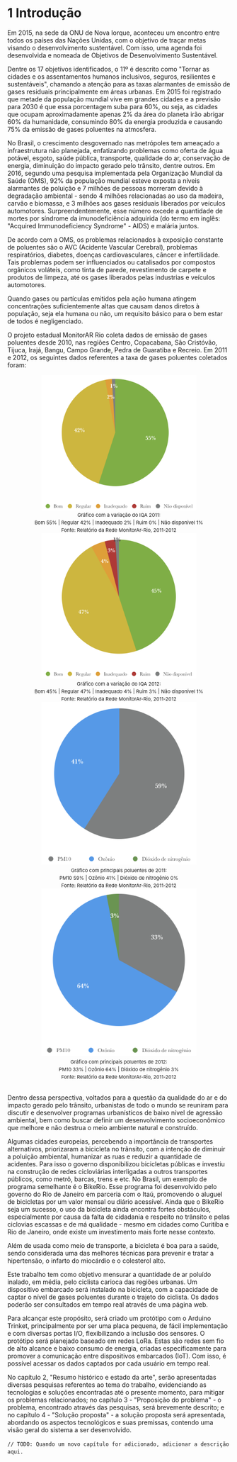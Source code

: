 # 1 Introdução

Em 2015, na sede da ONU de Nova Iorque, aconteceu um encontro entre todos os países das Nações Unidas, com o objetivo de traçar metas visando o desenvolvimento sustentável. Com isso, uma agenda foi desenvolvida e nomeada de Objetivos de Desenvolvimento Sustentável. 

Dentre os 17 objetivos identificados, o 11º é descrito como "Tornar as cidades e os assentamentos humanos inclusivos, seguros, resilientes e sustentáveis", chamando a atenção para as taxas alarmantes de emissão de gases residuais principalmente em áreas urbanas. Em 2015 foi registrado que metade da população mundial vive em grandes cidades e a previsão para 2030 é que essa porcentagem suba para 60%, ou seja, as cidades que ocupam aproximadamente apenas 2% da área do planeta irão abrigar 60% da humanidade, consumindo 80% da energia produzida e causando 75% da emissão de gases poluentes na atmosfera. 

No Brasil, o crescimento desgovernado nas metrópoles tem ameaçado a infraestrutura não planejada, enfatizando problemas como oferta de água potável, esgoto, saúde pública, transporte, qualidade do ar, conservação de energia, diminuição do impacto gerado pelo trânsito, dentre outros. Em 2016, segundo uma pesquisa implementada pela Organização Mundial da Saúde (OMS), 92% da população mundial esteve exposta a níveis alarmantes de poluição e 7  milhões de pessoas morreram devido à degradação ambiental - sendo 4 milhões relacionadas ao uso da madeira, carvão e biomassa, e 3 milhões aos gases residuais liberados por veículos automotores. Surpreendentemente, esse número excede a quantidade de mortes por síndrome da imunodeficiência adquirida (do termo em inglês: "Acquired Immunodeficiency Syndrome" - AIDS) e malária juntos.

De acordo com a OMS, os problemas relacionados à exposição constante de poluentes são o AVC (Acidente Vascular Cerebral), problemas respiratórios, diabetes, doenças cardiovasculares, câncer e infertilidade. Tais problemas podem ser influenciados ou catalisados por compostos orgânicos voláteis, como tinta de parede, revestimento de carpete e produtos de limpeza, até os gases liberados pelas industrias e veículos automotores.

Quando gases ou partículas emitidos pela ação humana atingem concentrações suficientemente altas que causam danos diretos à população, seja ela humana ou não, um requisito básico para o bem estar de todos é negligenciado.

O projeto estadual MonitorAR Rio coleta dados de emissão de gases poluentes desde 2010, nas regiões Centro, Copacabana, São Cristóvão, Tijuca, Irajá, Bangu, Campo Grande, Pedra de Guaratiba e Recreio. Em 2011 e 2012, os seguintes dados referentes a taxa de gases poluentes coletados foram:

<center><img src="../img/chapter1-img1.png" width="350" alt="Gráfico com a variação do IQA 2011" title="Gráfico com a variação do IQA 2011" align="middle"/>
<br />
<span style="font-size: 11px">Gráfico com a variação do IQA 2011:
<br />Bom 55% | Regular 42% | Inadequado 2% | Ruim 0% | Não disponível 1%
<br />Fonte: Relatório da Rede MonitorAr-Rio, 2011-2012</span></center>

<center><img src="../img/chapter1-img2.png" width="350" alt="Gráfico com a variação do IQA 2012" title="Gráfico com a variação do IQA 2012" />
<br />
<span style="font-size: 11px">Gráfico com a variação do IQA 2012:
<br />Bom 45% | Regular 47% | Inadequado 4% | Ruim 3% | Não disponível 1%
<br />Fonte: Relatório da Rede MonitorAr-Rio, 2011-2012</span></center>

<center><img src="../img/chapter1-img3.png" width="350" alt="Gráfico com principais poluentes de 2011" title="Gráfico com principais poluentes de 2011" />
<br />
<span style="font-size: 11px">Gráfico com principais poluentes de 2011:
<br />PM10 59%  | Ozônio 41% | Dióxido de nitrogênio 0%
<br />Fonte: Relatório da Rede MonitorAr-Rio, 2011-2012</span></center>

<center><img src="../img/chapter1-img4.png" width="350" alt="Gráfico com principais poluentes de 2012" title="GGráfico com principais poluentes de 2012" />
<br />
<span style="font-size: 11px">Gráfico com principais poluentes de 2012:
<br />PM10 33%  | Ozônio 64% | Dióxido de nitrogênio 3%
<br />Fonte: Relatório da Rede MonitorAr-Rio, 2011-2012</span></center>
<br />

Dentro dessa perspectiva, voltados para a questão da qualidade do ar e do impacto gerado pelo trânsito, urbanistas de todo o mundo se reuniram para discutir e desenvolver programas urbanísticos de baixo nível de agressão ambiental, bem como buscar definir um desenvolvimento socioeconômico que melhore e não destrua o meio ambiente natural e construído.

Algumas cidades europeias, percebendo a importância de transportes alternativos, priorizaram a bicicleta no trânsito, com a intenção de diminuir a poluição ambiental, humanizar as ruas e reduzir a quantidade de acidentes. Para isso o governo disponibilizou bicicletas públicas e investiu na construção de redes cicloviárias interligadas a outros transportes públicos, como metrô, barcas, trens e etc. No Brasil, um exemplo de programa semelhante é o BikeRio. Esse programa foi desenvolvido pelo governo do Rio de Janeiro em parceria com o Itaú, promovendo o aluguel de bicicletas por um valor mensal ou diário acessível. Ainda que o BikeRio seja um sucesso, o uso da bicicleta ainda encontra fortes obstáculos, especialmente por causa da falta de cidadania e respeito no trânsito e pelas ciclovias escassas e de má qualidade - mesmo em cidades como Curitiba e Rio de Janeiro, onde existe um investimento mais forte nesse contexto.

Além de usada como meio de transporte, a bicicleta é boa para a saúde, sendo considerada uma das melhores técnicas para prevenir e tratar a hipertensão, o infarto do miocárdio e o colesterol alto.

Este trabalho tem como objetivo mensurar a quantidade de ar poluído inalado, em média, pelo ciclista carioca das regiões urbanas. Um dispositivo embarcado será instalado na bicicleta, com a capacidade de captar o nível de gases poluentes durante o trajeto do ciclista. Os dados poderão ser consultados em tempo real através de uma página web.

Para alcançar este propósito, será criado um protótipo com o Arduino Trinket, principalmente por ser uma placa pequena, de fácil implementação e com diversas portas I/O, flexibilizando a inclusão dos sensores. O protótipo será planejado baseado em redes LoRa. Estas são redes sem fio de alto alcance e baixo consumo de energia, criadas especificamente para promover a comunicação entre dispositivos embarcados (IoT). Com isso, é possível acessar os dados captados por cada usuário em tempo real.

No capítulo 2, "Resumo histórico e estado da arte", serão apresentadas diversas pesquisas referentes ao tema do trabalho, evidenciando as tecnologias e soluções encontradas até o presente momento, para mitigar os problemas relacionados; no capítulo 3 - "Proposição do problema" - o problema, encontrado através das pesquisas, será brevemente descrito; e no capítulo 4 - "Solução proposta" - a solução proposta será apresentada, abordando os aspectos tecnológicos e suas premissas, contendo uma visão geral do sistema a ser desenvolvido.

`// TODO: Quando um novo capítulo for adicionado, adicionar a descrição aqui.`
